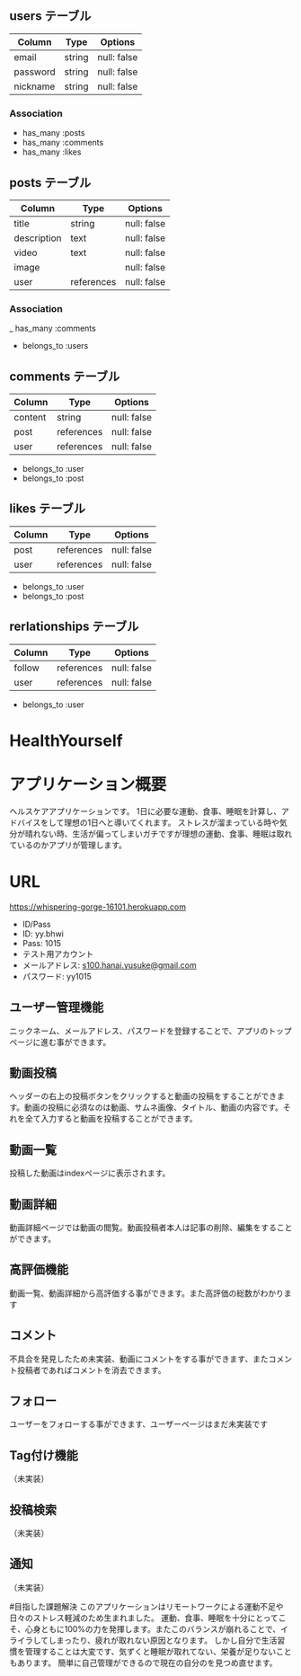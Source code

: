 ## users テーブル

| Column     | Type   | Options     |
| ---------- | ------ | ----------- |
| email      | string | null: false |
| password   | string | null: false |
| nickname   | string | null: false |

### Association

- has_many :posts
- has_many :comments
- has_many :likes

## posts テーブル

| Column      | Type       | Options     |
| ----------- | ---------- | ----------- |
| title       | string     | null: false |
| description | text       | null: false |
| video       | text       | null: false |
| image       |            | null: false |
| user        | references | null: false |

### Association

_ has_many :comments
- belongs_to :users

## comments テーブル

| Column      | Type       | Options     |
| ----------- | ---------- | ----------- |
| content     | string     | null: false |
| post        | references | null: false |
| user        | references | null: false |

- belongs_to :user
- belongs_to :post

## likes テーブル

| Column      | Type       | Options     |
| ----------- | ---------- | ----------- |
| post        | references | null: false |
| user        | references | null: false |

- belongs_to :user
- belongs_to :post

## rerlationships テーブル

| Column      | Type       | Options     |
| ----------- | ---------- | ----------- |
| follow      | references | null: false |
| user        | references | null: false |

- belongs_to :user

# HealthYourself


# アプリケーション概要
ヘルスケアアプリケーションです。
1日に必要な運動、食事、睡眠を計算し、アドバイスをして理想の1日へと導いてくれます。
ストレスが溜まっている時や気分が晴れない時、生活が偏ってしまいガチですが理想の運動、食事、睡眠は取れているのかアプリが管理します。


# URL
https://whispering-gorge-16101.herokuapp.com
- ID/Pass
- ID: yy.bhwi
- Pass: 1015
- テスト用アカウント
- メールアドレス: s100.hanai.yusuke@gmail.com
- パスワード: yy1015


## ユーザー管理機能
ニックネーム、メールアドレス、パスワードを登録することで、アプリのトップページに進む事ができます。

## 動画投稿
ヘッダーの右上の投稿ボタンをクリックすると動画の投稿をすることができます。動画の投稿に必須なのは動画、サムネ画像、タイトル、動画の内容です。それを全て入力すると動画を投稿することができます。

## 動画一覧
投稿した動画はindexページに表示されます。

## 動画詳細
動画詳細ページでは動画の閲覧。動画投稿者本人は記事の削除、編集をすることができます。

## 高評価機能
動画一覧、動画詳細から高評価する事ができます。また高評価の総数がわかります

## コメント
不具合を発見したため未実装、動画にコメントをする事ができます、またコメント投稿者であればコメントを消去できます。

## フォロー
ユーザーをフォローする事ができます、ユーザーページはまだ未実装です

## Tag付け機能
（未実装）

## 投稿検索
（未実装）

## 通知
（未実装）


#目指した課題解決
このアプリケーションはリモートワークによる運動不足や日々のストレス軽減のため生まれました。
運動、食事、睡眠を十分にとってこそ、心身ともに100%の力を発揮します。またこのバランスが崩れることで、イライラしてしまったり、疲れが取れない原因となります。
しかし自分で生活習慣を管理することは大変です、気ずくと睡眠が取れてない、栄養が足りないこともあります。
簡単に自己管理ができるので現在の自分のを見つめ直せます。
